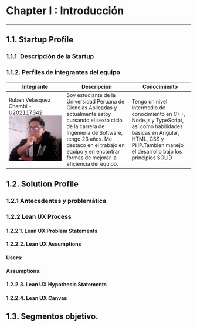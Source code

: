 # Chapter I : Introducción
---
## 1.1. Startup Profile

### 1.1.1. Descripción de la Startup

### 1.1.2. Perfiles de integrantes del equipo
| Integrante  | Descripción  | Conocimiento  |
|-------------|--------------|---------------|
|Ruben Velasquez Chambi - U202117342 ![Integrante-Ruben](/assets/img/chapter-I/Integrante-Ruben.jpeg)|Soy estudiante de la Universidad Peruana de Ciencias Aplicadas y actualmente estoy cursando el sexto ciclo de la carrera de Ingeniería de Software, tengo 23 años. Me destaco en el trabajo en equipo y en encontrar formas de mejorar la eficiencia del equipo.| Tengo un nivel intermedio de conocimiento en C++, Node.js y TypeScript, así como habilidades básicas en Angular, HTML, CSS y PHP.Tambien manejo el desarrollo bajo los principios SOLID|

## 1.2. Solution Profile

### 1.2.1 Antecedentes y problemática




### 1.2.2 Lean UX Process

#### 1.2.2.1. Lean UX Problem Statements


#### 1.2.2.2. Lean UX Assumptions
#### Users:

#### Assumptions:


#### 1.2.2.3. Lean UX Hypothesis Statements

#### 1.2.2.4. Lean UX Canvas

## 1.3. Segmentos objetivo.